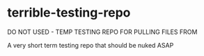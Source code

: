 # terrible-testing-repo

DO NOT USED - TEMP TESTING REPO FOR PULLING FILES FROM

A very short term testing repo that should be nuked ASAP
